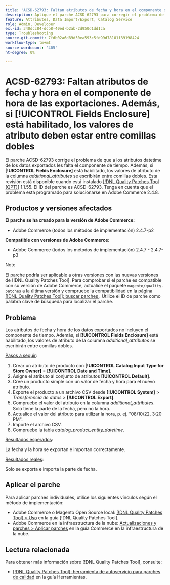 ```yaml
---
title: 'ACSD-62793: Faltan atributos de fecha y hora en el componente de hora de las exportaciones. Además, si **[!UICONTROL Fields Enclosure]** está habilitado, los valores de atributo deben estar entre comillas dobles'
description: Aplique el parche ACSD-62793 para corregir el problema de Adobe Commerce en el que los atributos datetime de los datos exportados no contienen el componente de tiempo. Además, si **[!UICONTROL Fields Enclosure]** está habilitado, los valores de atributo de la columna *additional_attributes* se escribirán entre comillas dobles.
feature: Attributes, Data Import/Export, Catalog Service
role: Admin, Developer
exl-id: 340dcc84-dcb8-40ed-b2ab-2d950d1dd1ca
type: Troubleshooting
source-git-commit: 7fdb02a6d89d50ea593c5fd99d78101f89198424
workflow-type: tm+mt
source-wordcount: '405'
ht-degree: 0%

---
```


# ACSD-62793: Faltan atributos de fecha y hora en el componente de hora de las exportaciones. Además, si **[!UICONTROL Fields Enclosure]** está habilitado, los valores de atributo deben estar entre comillas dobles

El parche ACSD-62793 corrige el problema de que a los atributos datetime de los datos exportados les falta el componente de tiempo. Además, si **[!UICONTROL Fields Enclosure]** está habilitado, los valores de atributo de la columna *additional_attributes* se escribirán entre comillas dobles. Esta revisión está disponible cuando está instalado [[!DNL Quality Patches Tool (QPT)]](/help/tools/quality-patches-tool/quality-patches-tool-to-self-serve-quality-patches.md) 1.1.55. El ID del parche es ACSD-62793. Tenga en cuenta que el problema está programado para solucionarse en Adobe Commerce 2.4.8.

## Productos y versiones afectados

**El parche se ha creado para la versión de Adobe Commerce:**

* Adobe Commerce (todos los métodos de implementación) 2.4.7-p2

**Compatible con versiones de Adobe Commerce:**

* Adobe Commerce (todos los métodos de implementación) 2.4.7 - 2.4.7-p3

>[!NOTE]
>
>El parche podría ser aplicable a otras versiones con las nuevas versiones de [!DNL Quality Patches Tool]. Para comprobar si el parche es compatible con su versión de Adobe Commerce, actualice el paquete `magento/quality-patches` a la última versión y compruebe la compatibilidad en la página [[!DNL Quality Patches Tool]: buscar parches ](https://experienceleague.adobe.com/tools/commerce-quality-patches/index.html). Utilice el ID de parche como palabra clave de búsqueda para localizar el parche.

## Problema

Los atributos de fecha y hora de los datos exportados no incluyen el componente de tiempo. Además, si **[!UICONTROL Fields Enclosure]** está habilitado, los valores de atributo de la columna *additional_attributes* se escribirán entre comillas dobles.

<u>Pasos a seguir</u>:

1. Crear un atributo de producto con **[!UICONTROL Catalog Input Type for Store Owner]** = **[!UICONTROL Date and Time]**.
1. Asigne el atributo al conjunto de atributos **[!UICONTROL Default]**.
1. Cree un producto simple con un valor de fecha y hora para el nuevo atributo.
1. Exporte el producto a un archivo CSV desde **[!UICONTROL System]** > *Transferencia de datos* > **[!UICONTROL Export]**.
1. Compruebe el valor del atributo en la columna *additional_attributes*. Solo tiene la parte de la fecha, pero no la hora.
1. Actualice el valor del atributo para utilizar la hora, p. ej. &quot;08/10/22, 3:20 PM&quot;.
1. Importe el archivo CSV.
1. Compruebe la tabla *catalog_product_entity_datetime*.

<u>Resultados esperados</u>:

La fecha y la hora se exportan e importan correctamente.

<u>Resultados reales</u>:

Solo se exporta e importa la parte de fecha.

## Aplicar el parche

Para aplicar parches individuales, utilice los siguientes vínculos según el método de implementación:

* Adobe Commerce o Magento Open Source local: [[!DNL Quality Patches Tool] > Uso](/help/tools/quality-patches-tool/usage.md) en la guía [!DNL Quality Patches Tool].
* Adobe Commerce en la infraestructura de la nube: [Actualizaciones y parches > Aplicar parches](https://experienceleague.adobe.com/docs/commerce-cloud-service/user-guide/develop/upgrade/apply-patches.html) en la guía Commerce en la infraestructura de la nube.


## Lectura relacionada

Para obtener más información sobre [!DNL Quality Patches Tool], consulte:

* [[!DNL Quality Patches Tool]: herramienta de autoservicio para parches de calidad](/help/tools/quality-patches-tool/quality-patches-tool-to-self-serve-quality-patches.md) en la guía Herramientas.
